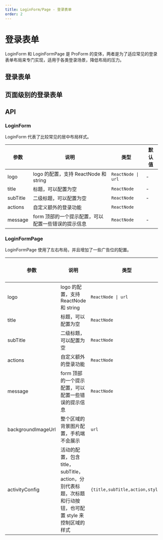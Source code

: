 ```yaml
---
title: LoginForm/Page - 登录表单
order: 2
---
```


# 登录表单

LoginForm 和 LoginFormPage 是 ProForm 的变体，两者是为了适应常见的登录表单布局来专门实现，适用于各类登录场景，降低布局的压力。

## 登录表单

<code src="./demos/login-form" background="hsl(220,23%,97%)" title="登录表单"></code>

## 页面级别的登录表单

<code src="./demos/login-form-page.tsx" background="hsl(220,23%,97%)" iframe="887" title="页面级别的表单"></code>

## API

### LoginForm

LoginForm 代表了比较常见的居中布局样式。

| 参数     | 说明                                                | 类型               | 默认值 |
| -------- | --------------------------------------------------- | ------------------ | ------ |
| logo     | logo 的配置，支持 ReactNode 和 string               | `ReactNode \| url` | -      |
| title    | 标题，可以配置为空                                  | `ReactNode`        | -      |
| subTitle | 二级标题，可以配置为空                              | `ReactNode`        | -      |
| actions  | 自定义额外的登录功能                                | `ReactNode`        |
| message  | form 顶部的一个提示配置，可以配置一些错误的提示信息 | `ReactNode`        | -      |

### LoginFormPage

LoginFormPage 使用了左右布局，并且增加了一些广告位的配置。

| 参数 | 说明 | 类型 | 默认值 |
| --- | --- | --- | --- |
| logo | logo 的配置，支持 ReactNode 和 string | `ReactNode \| url` | - |
| title | 标题，可以配置为空 | `ReactNode` | - |
| subTitle | 二级标题，可以配置为空 | `ReactNode` | - |
| actions | 自定义额外的登录功能 | `ReactNode` |
| message | form 顶部的一个提示配置，可以配置一些错误的提示信息 | `ReactNode` | - |
| backgroundImageUrl | 整个区域的背景图片配置，手机端不会展示 | `url` | - |
| activityConfig | 活动的配置，包含 title，subTitle，action，分别代表标题，次标题和行动按钮，也可配置 style 来控制区域的样式 | `{title,subTitle,action,style}` | - |
